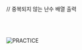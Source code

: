// 중복되지 않는 난수 배열 출력

</br></br></br>
![PRACTICE](https://user-images.githubusercontent.com/61842827/188482431-756ad2f9-58bc-44c2-8620-dfbd42752fc5.PNG)

